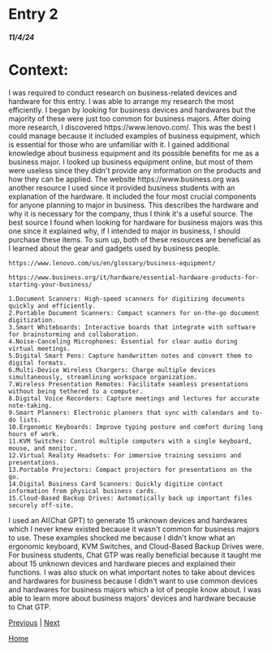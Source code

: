# Entry 2
##### 11/4/24

<h1><b>Context:</b></h1>
<p>I was required to conduct research on business-related devices and hardware for this entry.  I was able to arrange my research the most efficiently. I began by looking for business devices and hardwares but the majority of these were just too common for business majors. After doing more research, I discovered https://www.lenovo.com/. This was the best I could manage because it included examples of business equipment, which is essential for those who are unfamiliar with it. I gained additional knowledge about business equipment and its possible benefits for me as a business major. I looked up business equipment online, but most of them were useless since they didn't provide any information on the products and how they can be applied. The website https://www.business.org was another resource I used since it provided business students with an explanation of the hardware. It included the four most crucial components for anyone planning to major in business. This describes the hardware and why it is necessary for the company, thus I think it's a useful source. The best source I found when looking for hardware for business majors was this one since it explained why, if I intended to major in business, I should purchase these items. To sum up, both of these resources are beneficial as I learned about the gear and gadgets used by business people.</p>

```
https://www.lenovo.com/us/en/glossary/business-equipment/
```

```
https://www.business.org/it/hardware/essential-hardware-products-for-starting-your-business/
```

```
1.Document Scanners: High-speed scanners for digitizing documents quickly and efficiently.
2.Portable Document Scanners: Compact scanners for on-the-go document digitization.
3.Smart Whiteboards: Interactive boards that integrate with software for brainstorming and collaboration.
4.Noise-Canceling Microphones: Essential for clear audio during virtual meetings.
5.Digital Smart Pens: Capture handwritten notes and convert them to digital formats.
6.Multi-Device Wireless Chargers: Charge multiple devices simultaneously, streamlining workspace organization.
7.Wireless Presentation Remotes: Facilitate seamless presentations without being tethered to a computer.
8.Digital Voice Recorders: Capture meetings and lectures for accurate note-taking.
9.Smart Planners: Electronic planners that sync with calendars and to-do lists.
10.Ergonomic Keyboards: Improve typing posture and comfort during long hours of work.
11.KVM Switches: Control multiple computers with a single keyboard, mouse, and monitor.
12.Virtual Reality Headsets: For immersive training sessions and presentations.
13.Portable Projectors: Compact projectors for presentations on the go.
14.Digital Business Card Scanners: Quickly digitize contact information from physical business cards.
15.Cloud-Based Backup Drives: Automatically back up important files securely off-site.
```
<p> I used an AI(Chat GPT) to generate 15 unknown devices and hardwares which I never knew existed because it wasn't common for business majors to use. These examples shocked me because I didn't know what an ergonomic keyboard, KVM Switches, and Cloud-Based Backup Drives were. For business students, Chat GTP was really beneficial because it taught me about 15 unknown devices and hardware pieces and explained their functions. I was also stuck on what important notes to take about devices and hardwares for business because I didn't want to use common devices and hardwares for business majors which a lot of people know about. I was able to learn more about business majors' devices and hardware because to Chat GTP.  </p>

[Previous](entry01.md) | [Next](entry03.md)

[Home](../README.md)
